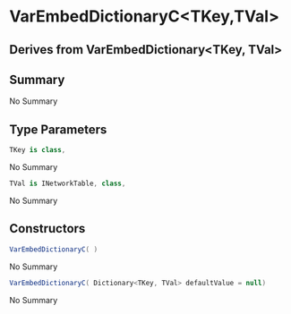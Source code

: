 # VarEmbedDictionaryC<TKey,TVal>

## Derives from VarEmbedDictionary<TKey, TVal>

## Summary

No Summary
## Type Parameters

```c#
TKey is class, 
```
No Summary
```c#
TVal is INetworkTable, class, 
```
No Summary
## Constructors

```c#
VarEmbedDictionaryC( ) 
```
No Summary
```c#
VarEmbedDictionaryC( Dictionary<TKey, TVal> defaultValue = null) 
```
No Summary
